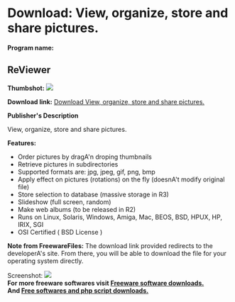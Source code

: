 # Download: View, organize, store and share pictures.

**Program name:**

## ReViewer

  
**Thumbshot:** ![](http://www.freewarefiles.com/screenshot/reviewer_md.gif)   
  
**Download link:** [Download View, organize, store and share pictures.](http://freesoftwares.boysofts.com/ReViewer_program_5266.html)  
  


**Publisher's Description**  
  


View, organize, store and share pictures. 

**Features:**

  * Order pictures by dragA'n droping thumbnails 
  * Retrieve pictures in subdirectories 
  * Supported formats are: jpg, jpeg, gif, png, bmp 
  * Apply effect on pictures (rotations) on the fly (doesnA't modify original file) 
  * Store selection to database (massive storage in R3) 
  * Slideshow (full screen, random) 
  * Make web albums (to be released in R2) 
  * Runs on Linux, Solaris, Windows, Amiga, Mac, BEOS, BSD, HPUX, HP, IRIX, SGI 
  * OSI Certified ( BSD License ) 

**Note from FreewareFiles:** The download link provided redirects to the developerA's site. From there, you will be able to download the file for your operating system directly.

  
  
Screenshot: ![](http://www.freewarefiles.com/screenshot/reviewer.gif)   
**For more freeware softwares visit [Freeware software downloads.](http://freesoftwares.boysofts.com/)**   
**And [Free softwares and php script downloads.](http://www.boysofts.com/)**
